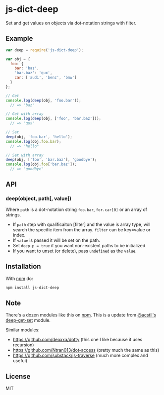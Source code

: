 # js-dict-deep

Set and get values on objects via dot-notation strings with filter.


## Example

```js
var deep = require('js-dict-deep');

var obj = {
  foo: {
    bar: 'baz',
    'bar.baz': 'qux',
    car: ['audi', 'benz', 'bmw']
  }
};

// Get
console.log(deep(obj, 'foo.bar'));
  // => "baz"

// Get with array
console.log(deep(obj, ['foo', 'bar.baz']));
  // => "qux"

// Set
deep(obj, 'foo.bar', 'hello');
console.log(obj.foo.bar);
  // => "hello"

// Set with array
deep(obj, ['foo', 'bar.baz'], 'goodbye');
console.log(obj.foo['bar.baz']);
  // => "goodbye"
```

## API

### deep(object, path[, value])

Where `path` is a dot-notation string `foo.bar`, `for.car[0]` or an array of strings.

- If `path` step with qualificaiton [filter] and the value is array type, will search the specific item from the array. `filter` can be key=value or index.  
- If `value` is passed it will be set on the path.
- Set `deep.p = true` if you want non-existent paths to be initialized.
- If you want to unset (or delete), pass `undefined` as the `value`.

## Installation

With [npm](https://npmjs.org) do:

```bash
npm install js-dict-deep
```

## Note

There's a dozen modules like this on [npm](https://npmjs.org). 
This is a update from [@acstll's](https://github.com/acstll) [deep-get-set](https://github.com/acstll/deep-get-set) module.

Similar modules:

- https://github.com/deoxxa/dotty (this one I like because it uses recursion)
- https://github.com/Ntran013/dot-access (pretty much the same as this)
- https://github.com/substack/js-traverse (much more complex and useful)

## License

MIT
